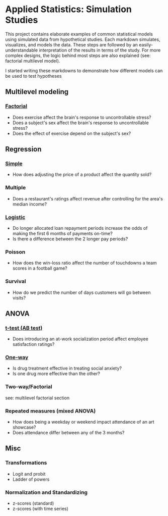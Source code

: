# Applied Statistics: Simulation Studies
This project contains elaborate examples of common statistical models using simulated data from hypothetical studies. Each markdown simulates, visualizes, and models the data. These steps are followed by an easily-understandable interpretation of the results in terms of the study. For more complex designs, the logic behind most steps are also explained (see: factorial multilevel model).

I started writing these markdowns to demonstrate how different models can be used to test hypotheses

## Multilevel modeling

### [Factorial](https://github.com/atamalu/Applied-Stats-Sims/blob/master/Multilevel_Factorial/Multilevel_Factorial.md)
* Does exercise affect the brain's response to uncontrollable stress?
* Does a subject's sex affect the brain's response to uncontrollable stress?
* Does the effect of exercise depend on the subject's sex?

## Regression

### [Simple](https://github.com/atamalu/Applied-Stats-Sims/blob/master/Simple_Regression/simple_regression.md)
* How does adjusting the price of a product affect the quantity sold?

### Multiple
* Does a restaurant's ratings affect revenue after controlling for the area's median income?

### [Logistic](https://github.com/atamalu/Applied-Stats-Sims/blob/master/Logistic_Regression/Logistic_Regression.md)
* Do longer allocated loan repayment periods increase the odds of making the first 6 months of payments on-time?
* Is there a difference between the 2 longer pay periods?

### Poisson
* How does the win-loss ratio affect the number of touchdowns a team scores in a football game?

### Survival
* How do we predict the number of days customers will go between visits?

## ANOVA

### [t-test (AB test)](https://github.com/atamalu/Applied-Stats-Sims/blob/master/t_test/t_test.md)
* Does introducing an at-work socialization period affect employee satisfaction ratings?

### [One-way](https://github.com/atamalu/Applied-Stats-Sims/blob/master/one_way_anova/one_way_anova.md)
* Is drug treatment effective in treating social anxiety?
* Is one drug more effective than the other?

### Two-way/Factorial
see: multilevel factorial section

### Repeated measures (mixed ANOVA)
* How does being a weekday or weekend impact attendance of an art showcase?
* Does attendance differ between any of the 3 months?

## Misc

### Transformations
* Logit and probit
* Ladder of powers

### Normalization and Standardizing
* z-scores (standard)
* z-scores (with time series)
